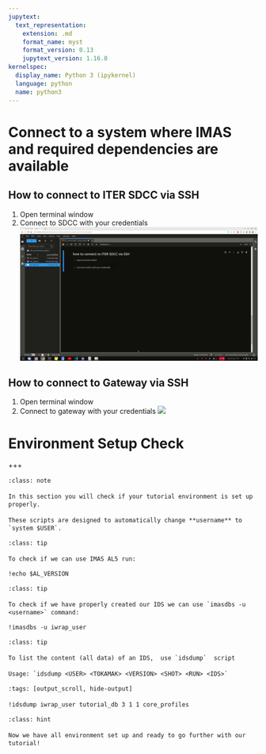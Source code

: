 ```yaml
---
jupytext:
  text_representation:
    extension: .md
    format_name: myst
    format_version: 0.13
    jupytext_version: 1.16.0
kernelspec:
  display_name: Python 3 (ipykernel)
  language: python
  name: python3
---
```



# Connect to a system where IMAS and required dependencies are available

##  How to connect to ITER SDCC via SSH
1. Open terminal window
2. Connect to SDCC with your credentials
![](../../sources/images/ssh_iter.gif)

## How to connect to Gateway via SSH
1. Open terminal window
2. Connect to gateway with your credentials
![](../../sources/images/ssh_gateway.gif)




# Environment Setup Check


+++

```{admonition} What you will do here
:class: note

In this section you will check if your tutorial environment is set up properly.

These scripts are designed to automatically change **username** to `system $USER`.
```


```{admonition} Check if you have **IMAS AL5** installed 
:class: tip

To check if we can use IMAS AL5 run:
```

```{code-cell}
!echo $AL_VERSION
```


```{admonition} imasdbs 
:class: tip

To check if we have properly created our IDS we can use `imasdbs -u <username>` command:
```

```{code-cell}
!imasdbs -u iwrap_user
```

```{admonition} idsdump
:class: tip

To list the content (all data) of an IDS,  use `idsdump`  script

Usage: `idsdump <USER> <TOKAMAK> <VERSION> <SHOT> <RUN> <IDS>`

```

```{code-cell}
:tags: [output_scroll, hide-output]

!idsdump iwrap_user tutorial_db 3 1 1 core_profiles
```

```{admonition} Ready to go!
:class: hint

Now we have all environment set up and ready to go further with our tutorial!
```
